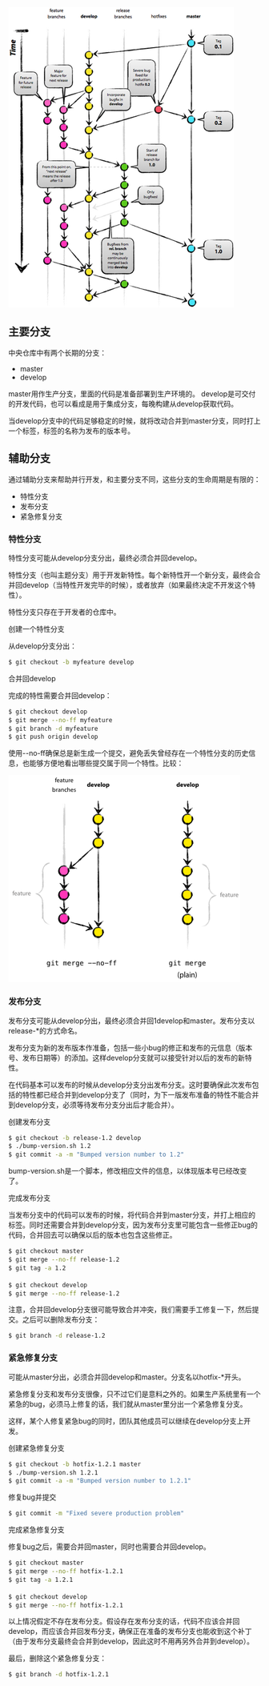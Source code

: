![图](images/branch_of_best_practice.png)

## 主要分支
中央仓库中有两个长期的分支：
- master
- develop

master用作生产分支，里面的代码是准备部署到生产环境的。
develop是可交付的开发代码，也可以看成是用于集成分支，每晚构建从develop获取代码。

当develop分支中的代码足够稳定的时候，就将改动合并到master分支，同时打上一个标签，标签的名称为发布的版本号。

## 辅助分支
通过辅助分支来帮助并行开发，和主要分支不同，这些分支的生命周期是有限的：
- 特性分支
- 发布分支
- 紧急修复分支

### 特性分支
特性分支可能从develop分支分出，最终必须合并回develop。

特性分支（也叫主题分支）用于开发新特性。每个新特性开一个新分支，最终会合并回develop（当特性开发完毕的时候），或者放弃（如果最终决定不开发这个特性）。

特性分支只存在于开发者的仓库中。

创建一个特性分支

从develop分支分出：
```bash
$ git checkout -b myfeature develop
```
合并回develop

完成的特性需要合并回develop：
```bash
$ git checkout develop
$ git merge --no-ff myfeature
$ git branch -d myfeature
$ git push origin develop
```
使用--no-ff确保总是新生成一个提交，避免丢失曾经存在一个特性分支的历史信息，也能够方便地看出哪些提交属于同一个特性。比较：

![图](images/git_merge.png)

### 发布分支
发布分支可能从develop分出，最终必须合并回1develop和master。发布分支以release-*的方式命名。

发布分支为新的发布版本作准备，包括一些小bug的修正和发布的元信息（版本号、发布日期等）的添加。这样develop分支就可以接受针对以后的发布的新特性。

在代码基本可以发布的时候从develop分支分出发布分支。这时要确保此次发布包括的特性都已经合并到develop分支了（同时，为下一版发布准备的特性不能合并到develop分支，必须等待发布分支分出后才能合并）。

创建发布分支
```bash
$ git checkout -b release-1.2 develop
$ ./bump-version.sh 1.2
$ git commit -a -m "Bumped version number to 1.2"
```
bump-version.sh是一个脚本，修改相应文件的信息，以体现版本号已经改变了。

完成发布分支

当发布分支中的代码可以发布的时候，将代码合并到master分支，并打上相应的标签。同时还需要合并到develop分支，因为发布分支里可能包含一些修正bug的代码，合并回去可以确保以后的版本也包含这些修正。
```bash
$ git checkout master
$ git merge --no-ff release-1.2
$ git tag -a 1.2

$ git checkout develop
$ git merge --no-ff release-1.2
```
注意，合并回develop分支很可能导致合并冲突，我们需要手工修复一下，然后提交。之后可以删除发布分支：
```bash
$ git branch -d release-1.2
```
### 紧急修复分支
可能从master分出，必须合并回develop和master。分支名以hotfix-*开头。

紧急修复分支和发布分支很像，只不过它们是意料之外的。如果生产系统里有一个紧急的bug，必须马上修复的话，我们就从master里分出一个紧急修复分支。



这样，某个人修复紧急bug的同时，团队其他成员可以继续在develop分支上开发。

创建紧急修复分支
```bash
$ git checkout -b hotfix-1.2.1 master
$ ./bump-version.sh 1.2.1
$ git commit -a -m "Bumped version number to 1.2.1"
```
修复bug并提交
```bash
$ git commit -m "Fixed severe production problem"
```
完成紧急修复分支

修复bug之后，需要合并回master，同时也需要合并回develop。
```bash
$ git checkout master
$ git merge --no-ff hotfix-1.2.1
$ git tag -a 1.2.1

$ git checkout develop
$ git merge --no-ff hotfix-1.2.1
```
以上情况假定不存在发布分支。假设存在发布分支的话，代码不应该合并回develop，而应该合并回发布分支，确保正在准备的发布分支也能收到这个补丁（由于发布分支最终会合并到develop，因此这时不用再另外合并到develop）。

最后，删除这个紧急修复分支：
```bash
$ git branch -d hotfix-1.2.1
```
